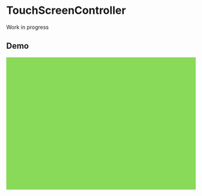# TouchScreenController
Work in progress


## Demo
<p align="center">
  <img width="558" height="352" src="resources/touch_controlled_worm.gif">
</p>
